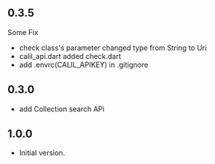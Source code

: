 ## 0.3.5
Some Fix
- check class's parameter changed type from String to Uri
- calil_api.dart added check.dart
- add .envrc(CALIL_APIKEY) in .gitignore

## 0.3.0
- add Collection search APi

## 1.0.0

- Initial version.

